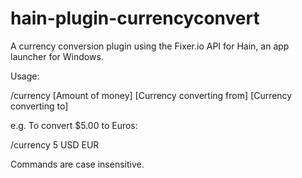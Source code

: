# hain-plugin-currencyconvert
A currency conversion plugin using the Fixer.io API for Hain, an app launcher for Windows.

Usage:

/currency [Amount of money] [Currency converting from] [Currency converting to]

e.g.
To convert $5.00 to Euros:

/currency 5 USD EUR

Commands are case insensitive.
